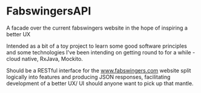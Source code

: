 # FabswingersAPI
A facade over the current fabswingers website in the hope of inspiring a better UX

Intended as a bit of a toy project to learn some good software principles and some technologies I've been intending on getting round to for a while - cloud native, RxJava, Mockito.

Should be a RESTful interface for the www.fabswingers.com website split logically into features and producing JSON responses, facilitating development of a better UX/ UI should anyone want to pick up that mantle.
